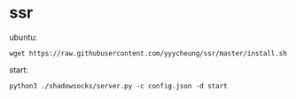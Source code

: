 # ssr
ubuntu:

`wget https://raw.githubusercontent.com/yyycheung/ssr/master/install.sh`

start:

`python3 ./shadowsocks/server.py -c config.json -d start`
